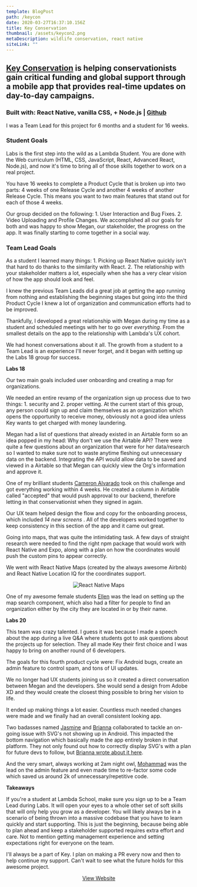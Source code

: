 ```yaml
---
template: BlogPost
path: /keycon
date: 2020-03-27T16:37:10.156Z
title: Key Conservation
thumbnail: /assets/keycon2.png
metaDescription: wildlife conservation, react native
siteLink: ""
---
```

## [Key Conservation](https://keyconservation.org/) is helping conservationists gain critical funding and global support through a mobile app that provides real-time updates on day-to-day campaigns.

### Built with: React Native, vanilla CSS, + Node.js  |  [Github](https://github.com/Lambda-School-Labs/key-conservation-mobile)

I was a Team Lead for this project for 6 months and a student for 16 weeks.

### Student Goals

Labs is the first step into the wild as a Lambda Student. You are done with the Web curriculum (HTML, CSS, JavaScript, React, Advanced React, Node.js), and now it's time to bring all of those skills together to work on a real project.

You have 16 weeks to complete a Product Cycle that is broken up into two parts: 4 weeks of one Release Cycle and another 4 weeks of another Release Cycle. This means you want to two main features that stand out for each of those 4 weeks. 

Our group decided on the following: 1. User Interaction and Bug Fixes. 2. Video Uploading and Profile Changes. We accomplished all our goals for both and was happy to show Megan, our stakeholder, the progress on the app. It was finally starting to come together in a social way. 

### Team Lead Goals

As a student I learned many things: 1. Picking up React Native quickly isn't that hard to do thanks to the similarity with React. 2. The relationship with your stakeholder matters a lot, especially when she has a very clear vision of how the app should look and feel.

I knew the previous Team Leads did a great job at getting the app running from nothing and establishing the beginning stages but going into the third Product Cycle I knew a lot of organization and communication efforts had to be improved. 

Thankfully, I developed a great relationship with Megan during my time as a student and scheduled meetings with her to go over *everything*. From the smallest details on the app to the relationship with Lambda's UX cohort. 

We had honest conversations about it all. The growth from a student to a Team Lead is an experience I'll never forget, and it began with setting up the Labs 18 group for success. 

**Labs 18**

Our two main goals included user onboarding and creating a map for organizations. 

We needed an entire revamp of the organization sign up process due to two things: 1. security and 2. proper vetting. At the current start of this group, any person could sign up and claim themselves as an organization which opens the opportunity to receive money, obviously not a good idea unless Key wants to get charged with money laundering.

Megan had a list of questions that already existed in an Airtable form so an idea popped in my head: Why don't we use the Airtable API? There were quite a few questions about an organization that were for her data/research so I wanted to make sure not to waste anytime fleshing out unnecessary data on the backend. Integrating the API would allow data to be saved and viewed in a Airtable so that Megan can quickly view the Org's information and approve it. 

One of my brilliant students [Cameron Alvarado](https://github.com/CameronAlvarado) took on this challenge and got everything working within 4 weeks. He created a column in Airtable called "accepted" that would push approval to our backend, therefore letting in that conservationist when they signed in again.

Our UX team helped design the flow and copy for the onboarding process, which included *14 new screens* . All of the developers worked together to keep consistency in this section of the app and it came out great.

Going into maps, that was quite the intimidating task. A few days of straight research were needed to find the right npm package that would work with React Native and Expo, along with a plan on how the coordinates would push the custom pins to appear correctly. 

We went with React Native Maps (created by the always awesome Airbnb) and React Native Location IQ for the coordinates support.

<div align="center">

![React Native Maps](/assets/maps.png)

</div>

One of my awesome female students [Ellen](https://github.com/wengyilun) was the lead on setting up the map search component, which also had a filter for people to find an organization either by the city they are located in or by their name. 

**Labs 20**

This team was crazy talented. I guess it was because I made a speech about the app during a live Q&A where students got to ask questions about the projects up for selection. They all made Key their first choice and I was happy to bring on another round of 6 developers. 

The goals for this fourth product cycle were: Fix Android bugs, create an admin feature to control spam, and tons of UI updates. 

We no longer had UX students joining us so it created a direct conversation between Megan and the developers. She would send a design from Adobe XD and they would create the closest thing possible to bring her vision to life.

It ended up making things a lot easier. Countless much needed changes were made and we finally had an overall consistent looking app. 

Two badasses named [Jasmine](https://github.com/jasminekh96) and [Brianna](https://github.com/briworkman) collaborated to tackle an on-going issue with SVG's not showing up in Android. This impacted the bottom navigation which basically made the app entirely broken in that platform. They not only found out how to correctly display SVG's with a plan for future devs to follow, but [Brianna wrote about it here](https://medium.com/@briworkman9/how-to-use-svgs-in-react-native-with-expo-ec34f085f5e0). 

And the very smart, always working at 2am night owl, [Mohammad](https://github.com/mtourj) was the lead on the admin feature and even made time to re-factor some code which saved us around 2k of unnecessary/repetitive code. 

**Takeaways** 

If you're a student at Lambda School, make sure you sign up to be a Team Lead during Labs. It will open your eyes to a whole other set of soft skills that will only help you grow as a developer. You will likely always be in a scenario of being thrown into a massive codebase that you have to learn quickly and start supporting. This is just the beginning, because being able to plan ahead and keep a stakeholder supported requires extra effort and care. Not to mention getting management experience and setting expectations right for everyone on the team. 

I'll always be a part of Key. I plan on making a PR every now and then to help continue my support. Can't wait to see what the future holds for this awesome project. 

<div align="center">
<a href="https://keyconservation.org" class="post-button">View Website</a></div>